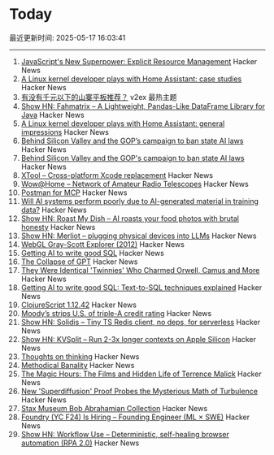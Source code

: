 # Today

最近更新时间: 2025-05-17 16:03:41

--- 
1. [JavaScript's New Superpower: Explicit Resource Management](https://v8.dev/features/explicit-resource-management) Hacker News
2. [A Linux kernel developer plays with Home Assistant: case studies](https://lwn.net/SubscriberLink/1017945/93d12d28178b372e/) Hacker News
3. [有没有千元以下的山寨平板推荐？](https://www.v2ex.com/t/1132356) v2ex 最热主题
4. [Show HN: Fahmatrix – A Lightweight, Pandas-Like DataFrame Library for Java](https://github.com/moustafa-nasr/fahmatrix) Hacker News
5. [A Linux kernel developer plays with Home Assistant: general impressions](https://lwn.net/SubscriberLink/1017720/7155ecb9602e9ef2/) Hacker News
6. [Behind Silicon Valley and the GOP’s campaign to ban state AI laws](https://www.bloodinthemachine.com/p/de-democratizing-ai) Hacker News
7. [Behind Silicon Valley and the GOP's campaign to ban state AI laws](https://www.bloodinthemachine.com/p/de-democratizing-ai) Hacker News
8. [XTool – Cross-platform Xcode replacement](https://github.com/xtool-org/xtool) Hacker News
9. [Wow@Home – Network of Amateur Radio Telescopes](https://phl.upr.edu/wow/outreach) Hacker News
10. [Postman for MCP](https://usetexture.com/##) Hacker News
11. [Will AI systems perform poorly due to AI-generated material in training data?](https://cacm.acm.org/news/the-collapse-of-gpt/) Hacker News
12. [Show HN: Roast My Dish – AI roasts your food photos with brutal honesty](https://www.roastmydish.online/) Hacker News
13. [Show HN: Merliot – plugging physical devices into LLMs](https://github.com/merliot/hub) Hacker News
14. [WebGL Gray-Scott Explorer (2012)](http://www.mrob.com/pub/comp/xmorphia/ogl/index.html) Hacker News
15. [Getting AI to write good SQL](https://cloud.google.com/blog/products/databases/techniques-for-improving-text-to-sql) Hacker News
16. [The Collapse of GPT](https://cacm.acm.org/news/the-collapse-of-gpt/) Hacker News
17. [They Were Identical 'Twinnies' Who Charmed Orwell, Camus and More](https://www.nytimes.com/2025/05/04/books/review/the-dazzling-paget-sisters-ariane-bankes.html) Hacker News
18. [Getting AI to write good SQL: Text-to-SQL techniques explained](https://cloud.google.com/blog/products/databases/techniques-for-improving-text-to-sql) Hacker News
19. [ClojureScript 1.12.42](https://clojurescript.org/news/2025-05-16-release) Hacker News
20. [Moody’s strips U.S. of triple-A credit rating](https://www.ft.com/content/e456ea34-c6ad-43fe-abe9-d4ce781c07b4) Hacker News
21. [Show HN: Solidis – Tiny TS Redis client, no deps, for serverless](https://github.com/vcms-io/solidis) Hacker News
22. [Show HN: KVSplit – Run 2-3x longer contexts on Apple Silicon](https://github.com/dipampaul17/KVSplit) Hacker News
23. [Thoughts on thinking](https://dcurt.is/thinking) Hacker News
24. [Methodical Banality](https://aeon.co/essays/who-needs-ai-text-generation-when-theres-erasmus-of-rotterdam) Hacker News
25. [The Magic Hours: The Films and Hidden Life of Terrence Malick](https://www.lrb.co.uk/the-paper/v47/n09/david-thomson/cool-tricking) Hacker News
26. [New 'Superdiffusion' Proof Probes the Mysterious Math of Turbulence](https://www.quantamagazine.org/new-superdiffusion-proof-probes-the-mysterious-math-of-turbulence-20250516/) Hacker News
27. [Stax Museum Bob Abrahamian Collection](https://bobacollection.staxmuseum.org/) Hacker News
28. [Foundry (YC F24) Is Hiring – Founding Engineer (ML × SWE)](https://www.ycombinator.com/companies/foundry/jobs/uwi8b6I-founding-engineer-ml-x-swe) Hacker News
29. [Show HN: Workflow Use – Deterministic, self-healing browser automation (RPA 2.0)](https://github.com/browser-use/workflow-use) Hacker News

